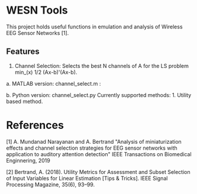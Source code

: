 # WESN Tools
This project holds useful functions in emulation and analysis of Wireless EEG Sensor Networks [1].

## Features
1. Channel Selection: Selects the best N channels of A for the LS problem min_(x) 1/2 (Ax-b)'(Ax-b).

a. MATLAB version:
	channel_select.m : 	

b. Python version:
	channel_select.py
	Currently supported methods: 
		1. Utility based method.


# References
[1] A. Mundanad Narayanan and A. Bertrand "Analysis of miniaturization effects and channel selection strategies for EEG sensor networks with application to auditory attention detection" IEEE Transactions on Biomedical Enginnering, 2019

[2] Bertrand, A. (2018). Utility Metrics for Assessment and Subset Selection of Input Variables for Linear Estimation [Tips & Tricks]. IEEE Signal Processing Magazine, 35(6), 93–99.
